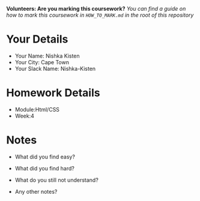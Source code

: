 <!--

The title for your pull request should be made in this format

CITY CLASS_NO - FIRST_NAME LAST_NAME - MODULE - WEEK_NO

For example,

London Class 7 - Chris Owen - HTML/CSS - Week 1

Please complete the details below this message

-->

**Volunteers: Are you marking this coursework?** _You can find a guide on how to mark this coursework in `HOW_TO_MARK.md` in the root of this repository_

# Your Details

- Your Name: Nishka Kisten
- Your City: Cape Town
- Your Slack Name: Nishka-Kisten

# Homework Details

- Module:Html/CSS
- Week:4

# Notes

- What did you find easy?

- What did you find hard?

- What do you still not understand?

- Any other notes?
